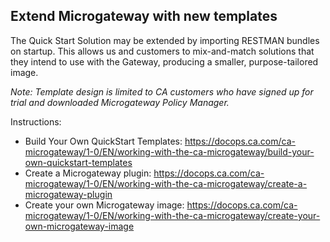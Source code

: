 ## Extend Microgateway with new templates
The Quick Start Solution may be extended by importing RESTMAN bundles on startup. This allows us and customers to mix-and-match solutions that they intend to use with the Gateway, producing a smaller, purpose-tailored image.

*Note: Template design is limited to CA customers who have signed up for trial and downloaded Microgateway Policy Manager.*

Instructions:
- Build Your Own QuickStart Templates: https://docops.ca.com/ca-microgateway/1-0/EN/working-with-the-ca-microgateway/build-your-own-quickstart-templates
- Create a Microgateway plugin: https://docops.ca.com/ca-microgateway/1-0/EN/working-with-the-ca-microgateway/create-a-microgateway-plugin
- Create your own Microgateway image: https://docops.ca.com/ca-microgateway/1-0/EN/working-with-the-ca-microgateway/create-your-own-microgateway-image
